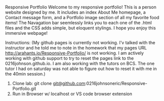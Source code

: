 Responsive Portfolio
Welcome to my responsive portfolio! This is a person website designed by me. It includes an index About Me homepage, a Contact message form, and a Portfolio image section of all my favorite food items! The Navagation bar seemlessly links you to each one of the .html files and the CSS adds simple, but eloquent stylings. I hope you enjoy this immersive webpage! 
 
Instructions:
(My github pages is currently not working. I'v talked with the instructor and he told me to note in the homework that my pages URL http://arahants.io/Responsive-Portfolio/ is not working. I am actively working with github support to try to reset the pages link to the 0216johnson.github.io. I am also working with the tutors on BCS. The one tutor I had on saturday was not able to figure out how to reset it with me in the 40min session.)
1) Clone lab: git clone git@github.com:0216johnsoneric/Responsive-Portfolio.git
2) Run in Browser w/ localhost or VS code browser extension


